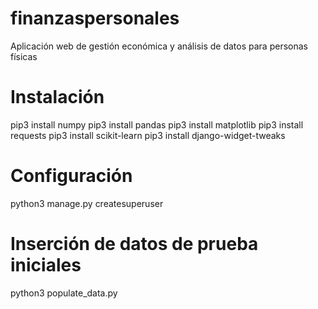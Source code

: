 # finanzaspersonales

Aplicación web de gestión económica y análisis de datos para personas físicas

# Instalación

pip3 install numpy
pip3 install pandas
pip3 install matplotlib
pip3 install requests
pip3 install scikit-learn
pip3 install django-widget-tweaks


# Configuración

python3 manage.py createsuperuser

# Inserción de datos de prueba iniciales

python3 populate_data.py